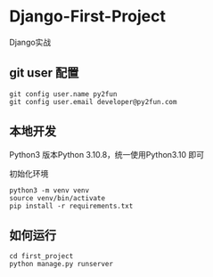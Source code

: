 # Django-First-Project

Django实战

## git user 配置 

```shell
git config user.name py2fun
git config user.email developer@py2fun.com
```

## 本地开发

Python3 版本Python 3.10.8，统一使用Python3.10 即可

初始化环境

```shell
python3 -m venv venv
source venv/bin/activate
pip install -r requirements.txt
```

## 如何运行

```shell
cd first_project
python manage.py runserver
```
